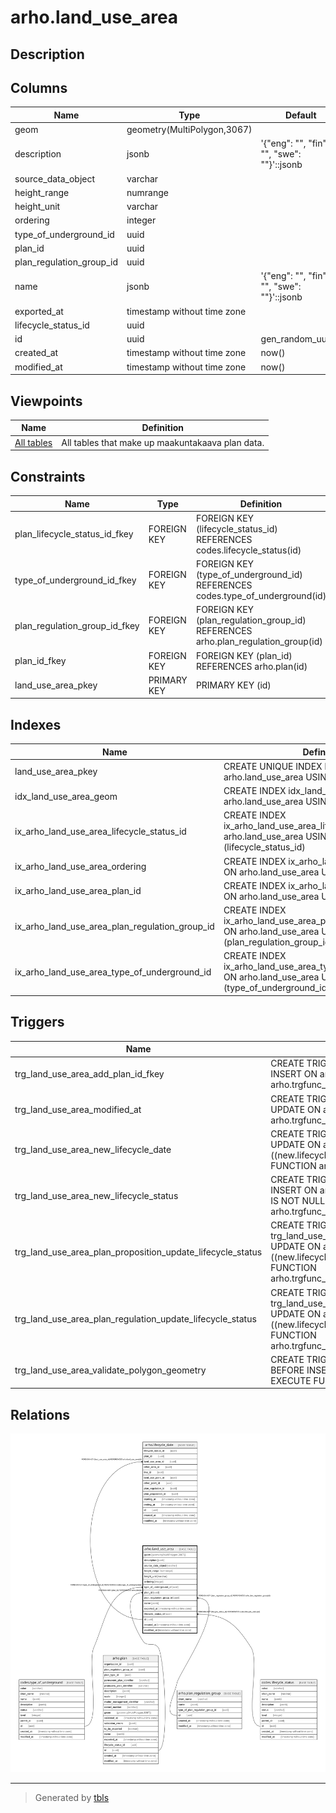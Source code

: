 # arho.land_use_area

## Description

## Columns

| Name | Type | Default | Nullable | Children | Parents | Comment |
| ---- | ---- | ------- | -------- | -------- | ------- | ------- |
| geom | geometry(MultiPolygon,3067) |  | false |  |  |  |
| description | jsonb | '{"eng": "", "fin": "", "swe": ""}'::jsonb | false |  |  |  |
| source_data_object | varchar |  | true |  |  |  |
| height_range | numrange |  | true |  |  |  |
| height_unit | varchar |  | true |  |  |  |
| ordering | integer |  | true |  |  |  |
| type_of_underground_id | uuid |  | false |  | [codes.type_of_underground](codes.type_of_underground.md) |  |
| plan_id | uuid |  | true |  | [arho.plan](arho.plan.md) |  |
| plan_regulation_group_id | uuid |  | false |  | [arho.plan_regulation_group](arho.plan_regulation_group.md) |  |
| name | jsonb | '{"eng": "", "fin": "", "swe": ""}'::jsonb | false |  |  |  |
| exported_at | timestamp without time zone |  | true |  |  |  |
| lifecycle_status_id | uuid |  | false |  | [codes.lifecycle_status](codes.lifecycle_status.md) |  |
| id | uuid | gen_random_uuid() | false | [arho.lifecycle_date](arho.lifecycle_date.md) |  |  |
| created_at | timestamp without time zone | now() | false |  |  |  |
| modified_at | timestamp without time zone | now() | false |  |  |  |

## Viewpoints

| Name | Definition |
| ---- | ---------- |
| [All tables](viewpoint-0.md) | All tables that make up maakuntakaava plan data. |

## Constraints

| Name | Type | Definition |
| ---- | ---- | ---------- |
| plan_lifecycle_status_id_fkey | FOREIGN KEY | FOREIGN KEY (lifecycle_status_id) REFERENCES codes.lifecycle_status(id) |
| type_of_underground_id_fkey | FOREIGN KEY | FOREIGN KEY (type_of_underground_id) REFERENCES codes.type_of_underground(id) |
| plan_regulation_group_id_fkey | FOREIGN KEY | FOREIGN KEY (plan_regulation_group_id) REFERENCES arho.plan_regulation_group(id) |
| plan_id_fkey | FOREIGN KEY | FOREIGN KEY (plan_id) REFERENCES arho.plan(id) |
| land_use_area_pkey | PRIMARY KEY | PRIMARY KEY (id) |

## Indexes

| Name | Definition |
| ---- | ---------- |
| land_use_area_pkey | CREATE UNIQUE INDEX land_use_area_pkey ON arho.land_use_area USING btree (id) |
| idx_land_use_area_geom | CREATE INDEX idx_land_use_area_geom ON arho.land_use_area USING gist (geom) |
| ix_arho_land_use_area_lifecycle_status_id | CREATE INDEX ix_arho_land_use_area_lifecycle_status_id ON arho.land_use_area USING btree (lifecycle_status_id) |
| ix_arho_land_use_area_ordering | CREATE INDEX ix_arho_land_use_area_ordering ON arho.land_use_area USING btree (ordering) |
| ix_arho_land_use_area_plan_id | CREATE INDEX ix_arho_land_use_area_plan_id ON arho.land_use_area USING btree (plan_id) |
| ix_arho_land_use_area_plan_regulation_group_id | CREATE INDEX ix_arho_land_use_area_plan_regulation_group_id ON arho.land_use_area USING btree (plan_regulation_group_id) |
| ix_arho_land_use_area_type_of_underground_id | CREATE INDEX ix_arho_land_use_area_type_of_underground_id ON arho.land_use_area USING btree (type_of_underground_id) |

## Triggers

| Name | Definition |
| ---- | ---------- |
| trg_land_use_area_add_plan_id_fkey | CREATE TRIGGER trg_land_use_area_add_plan_id_fkey BEFORE INSERT ON arho.land_use_area FOR EACH ROW EXECUTE FUNCTION arho.trgfunc_add_plan_id_fkey() |
| trg_land_use_area_modified_at | CREATE TRIGGER trg_land_use_area_modified_at BEFORE INSERT OR UPDATE ON arho.land_use_area FOR EACH ROW EXECUTE FUNCTION arho.trgfunc_modified_at() |
| trg_land_use_area_new_lifecycle_date | CREATE TRIGGER trg_land_use_area_new_lifecycle_date BEFORE UPDATE ON arho.land_use_area FOR EACH ROW WHEN ((new.lifecycle_status_id <> old.lifecycle_status_id)) EXECUTE FUNCTION arho.trgfunc_land_use_area_new_lifecycle_date() |
| trg_land_use_area_new_lifecycle_status | CREATE TRIGGER trg_land_use_area_new_lifecycle_status BEFORE INSERT ON arho.land_use_area FOR EACH ROW WHEN ((new.plan_id IS NOT NULL)) EXECUTE FUNCTION arho.trgfunc_land_use_area_new_lifecycle_status() |
| trg_land_use_area_plan_proposition_update_lifecycle_status | CREATE TRIGGER trg_land_use_area_plan_proposition_update_lifecycle_status BEFORE UPDATE ON arho.land_use_area FOR EACH ROW WHEN ((new.lifecycle_status_id <> old.lifecycle_status_id)) EXECUTE FUNCTION arho.trgfunc_land_use_area_plan_proposition_update_lifecycle_status() |
| trg_land_use_area_plan_regulation_update_lifecycle_status | CREATE TRIGGER trg_land_use_area_plan_regulation_update_lifecycle_status BEFORE UPDATE ON arho.land_use_area FOR EACH ROW WHEN ((new.lifecycle_status_id <> old.lifecycle_status_id)) EXECUTE FUNCTION arho.trgfunc_land_use_area_plan_regulation_update_lifecycle_status() |
| trg_land_use_area_validate_polygon_geometry | CREATE TRIGGER trg_land_use_area_validate_polygon_geometry BEFORE INSERT OR UPDATE ON arho.land_use_area FOR EACH ROW EXECUTE FUNCTION arho.trgfunc_validate_polygon_geometry() |

## Relations

![er](arho.land_use_area.svg)

---

> Generated by [tbls](https://github.com/k1LoW/tbls)

